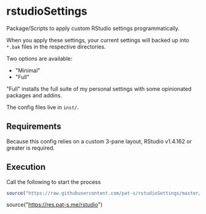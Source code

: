 # rstudioSettings

Package/Scripts to apply custom RStudio settings programmatically.

When you apply these settings, your current settings will backed up into `*.bak` files in the respective directories.

Two options are available:

- "Minimal"
- "Full"

"Full" installs the full suite of my personal settings with some opinionated packages and addins.

The config files live in `inst/`.

## Requirements

Because this config relies on a custom 3-pane layout, RStudio v1.4.162 or greater is required.

## Execution

Call the following to start the process

```r
source("https://raw.githubusercontent.com/pat-s/rstudioSettings/master/R/install.R")
```

source("https://res.pat-s.me/rstudio")
